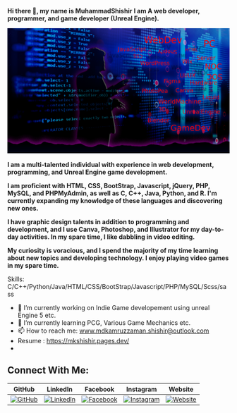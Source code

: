 **Hi there 👋, my name is MuhammadShishir** 
**I am A web developer, programmer, and game developer (Unreal Engine).** 

![I am A web developer, programmer, and game developer (Unreal Engine).](https://github.com/MuhammadShishir/MuhammadShishir/blob/main/1.jpg)

**I am a multi-talented individual with experience in web development, programming, and Unreal Engine game development.** 

**I am proficient with HTML, CSS, BootStrap, Javascript, jQuery, PHP, MySQL, and PHPMyAdmin, as well as C, C++, Java, Python, and R. I'm currently expanding my knowledge of these languages and discovering new ones.** 

**I have graphic design talents in addition to programming and development, and I use Canva, Photoshop, and Illustrator for my day-to-day activities. In my spare time, I like dabbling in video editing.** 

**My curiosity is voracious, and I spend the majority of my time learning about new topics and developing technology. I enjoy playing video games in my spare time.**

Skills: C/C++/Python/Java/HTML/CSS/BootStrap/Javascript/PHP/MySQL/Scss/sass

- 🔭 I’m currently working on Indie Game developement using unreal Engine 5 etc.
- 🌱 I’m currently learning PCG, Various Game Mechanics etc.
- 📫 How to reach me: www.mdkamruzzaman.shishir@outlook.com 
- Resume : https://mkshishir.pages.dev/
- 
## Connect With Me:

| GitHub   | LinkedIn   | Facebook   | Instagram   | Website    |
|----------|------------|------------|-------------|------------|
| [![GitHub](https://cdn.jsdelivr.net/npm/simple-icons@3.0.1/icons/github.svg)](https://github.com/MuhammadShishir) | [![LinkedIn](https://cdn.jsdelivr.net/npm/simple-icons@3.0.1/icons/linkedin.svg)](https://www.linkedin.com/in/md-kamruzzaman-shishir) | [![Facebook](https://cdn.jsdelivr.net/npm/simple-icons@3.0.1/icons/facebook.svg)](https://www.facebook.com/muhammad.shishir.75) | [![Instagram](https://cdn.jsdelivr.net/npm/simple-icons@3.0.1/icons/instagram.svg)](https://www.instagram.com/m.k.shishir) | [![Website](https://cdn.jsdelivr.net/npm/simple-icons@3.0.1/icons/icloud.svg)](https://mkshishir.pages.dev) |
